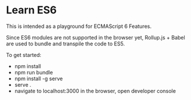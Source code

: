 # Learn ES6
This is intended as a playground for ECMAScript 6 Features.

Since ES6 modules are not supported in the browser yet, Rollup.js + Babel are used to bundle and transpile the code to ES5.

To get started:
 * npm install
 * npm run bundle
 * npm install -g serve
 * serve .
 * navigate to localhost:3000 in the browser, open developer console
